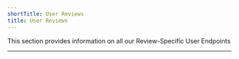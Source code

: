 ```yaml
---
shortTitle: User Reviews
title: User Reviews
---
```


This section provides information on all our Review-Specific User Endpoints

---

<Overview />